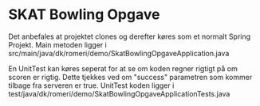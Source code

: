 # SKAT Bowling Opgave

Det anbefales at projektet clones og derefter køres som et normalt Spring Projekt.
Main metoden ligger  i src/main/java/dk/romeri/demo/SkatBowlingOpgaveApplication.java

En UnitTest kan køres seperat for at se om koden regner rigtigt på om scoren er rigtig. Dette tjekkes ved om "success" parametren som kommer tilbage fra serveren er true.
UnitTest koden ligger i test/java/dk/romeri/demo/SkatBowlingOpgaveApplicationTests.java
